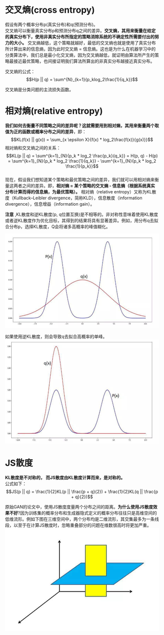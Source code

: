# 交叉熵(cross entropy)  
假设有两个概率分布p(真实分布)和q(预测分布)。  
交叉熵可以衡量真实分布p和预测分布q之间的差异。**交叉熵，其用来衡量在给定的真实分布下，使用非真实分布所指定的策略消除系统的不确定性所需要付出的努力的大小。** 交叉熵越低，这个策略就越好，最低的交叉熵也就是使用了真实分布所计算出来的信息熵，因为此时交叉熵 = 信息熵。这也是为什么在机器学习中的分类算法中，我们总是最小化交叉熵，因为交叉熵越低，就证明由算法所产生的策略最接近最优策略，也间接证明我们算法所算出的非真实分布越接近真实分布。

交叉熵的公式：  
$$H(p || q) = \sum^{N}_{k=1}{p_klog_2\frac{1}{q_k}}$$

交叉熵是分类问题的主流损失函数。

# 相对熵(relative entropy) 
**我们如何去衡量不同策略之间的差异呢？这就需要用到相对熵，其用来衡量两个取值为正的函数或概率分布之间的差异**，即： 
$$KL(f(x) || g(x)) = \sum_{x \epsilon X}{f(x) * log_2\frac{f(x)}{g(x)}}$$
相对熵和交叉熵之间的关系：  
$$KL(p || q) = \sum^{k=1}_{N}{p_k * log_2 \frac{p_k}{q_k}} = H(p, q) - H(p) = \sum^{k=1}_{N}{p_k * log_2 \frac{1}{q_k}} - \sum^{k=1}_{N}{p_k * log_2 \frac{1}{p_k}}$$  
现在，假设我们想知道某个策略和最优策略之间的差异，我们就可以用相对熵来衡量这两者之间的差异。即，**相对熵 = 某个策略的交叉熵 - 信息熵（根据系统真实分布计算而得的信息熵，为最优策略）。**
相对熵（relative entropy）又称为KL散度（Kullback–Leibler divergence，简称KLD），信息散度（information divergence），信息增益（information gain）。

**注意** ,KL散度和逆KL散度(p, q位置互换)是不相等的。非对称性意味着使用KL散度或者逆KL散度作为优化目标，其得到的结果将具有显著差异。例如，用分布q去拟合分布p，选择KL散度，Q会将诸多高概率的峰值糊化。

![](https://github.com/Deep-Learning-Studyroom/offer/blob/master/pictures/use_q_to_fit_p_by_kl_divergence.jpg) 

如果使用逆KL散度，则会导致q去拟合高概率的单峰。
![](https://github.com/Deep-Learning-Studyroom/offer/blob/master/pictures/use_q_to_fit_p_by_reverse_kl_divergence.jpg) 

# JS散度  
**KL散度是不对称的， 而JS散度由KL散度计算而来，是对称的。**  
公式如下：  
$$JS(p || q) = \frac{1}{2}KL(p || \frac{p + q}{2}) + \frac{1}{2}KL(q || \frac{p + q}{2})$$

原始GAN的论文中，使用JS散度度量两个分布之间的距离。**为什么使用JS散度效果不好**?因为训练集的概率分布和生成器隐式定义的概率分布往往只是高维空间的低维流形。例如下图在三维空间中，两个分布均是二维流形，其交集最多为一条线段，以至于在计算JS散度时，忽略重叠部分的问题在维数很高时将更加严重。
![](https://github.com/Deep-Learning-Studyroom/offer/blob/master/pictures/20190626133454.jpg) 


